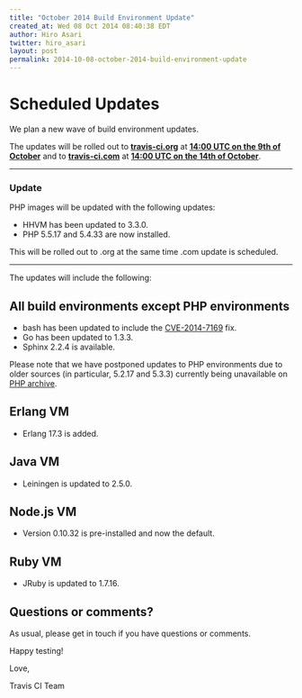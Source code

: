 ```yaml
---
title: "October 2014 Build Environment Update"
created_at: Wed 08 Oct 2014 08:40:38 EDT
author: Hiro Asari
twitter: hiro_asari
layout: post
permalink: 2014-10-08-october-2014-build-environment-update
---
```


# Scheduled Updates

We plan a new wave of build environment updates.

The updates will be rolled out to
**[travis-ci.org](https://travis-ci.org)** at **[14:00 UTC on the 9th of October](http://everytimezone.com/#2014-10-9,120,cn3)** and
to **[travis-ci.com](https://travis-ci.com)** at **[14:00 UTC on the 14th of October](http://everytimezone.com/#2014-10-14,120,cn3)**.

*****
### Update
PHP images will be updated with the following updates:

* HHVM has been updated to 3.3.0.
* PHP 5.5.17 and 5.4.33 are now installed.

This will be rolled out to .org at the same time .com update is scheduled.
*****

The updates will include the following:

## All build environments except PHP environments

* bash has been updated to include the [CVE-2014-7169](https://cve.mitre.org/cgi-bin/cvename.cgi?name=CVE-2014-7169) fix.
* Go has been updated to 1.3.3.
* Sphinx 2.2.4 is available.

Please note that we have postponed updates to PHP environments due to older sources
(in particular, 5.2.17 and 5.3.3) currently being unavailable on [PHP archive](http://museum.php.net).

## Erlang VM

* Erlang 17.3 is added.

## Java VM

* Leiningen is updated to 2.5.0.

## Node.js VM

* Version 0.10.32 is pre-installed and now the default.

## Ruby VM

* JRuby is updated to 1.7.16.

## Questions or comments?

As usual, please get in touch if you have questions or comments.

Happy testing!

Love,

Travis CI Team
